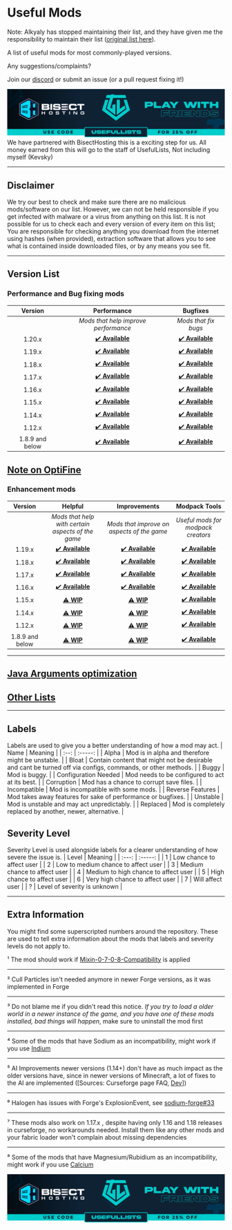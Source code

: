 # Useful Mods

Note: Alkyaly has stopped maintaining their list, and they have given me the responsibility to maintain their list ([original list here](https://gist.github.com/alkyaly/02830c560d15256855bc529e1e232e88)).

A list of useful mods for most commonly-played versions.

Any suggestions/complaints?

Join our [discord](https://discord.gg/8nzHYhVUQS) or submit an issue (or a pull request fixing it!)

[![Bisect Hosting Image](https://raw.githubusercontent.com/TheUsefulLists/assets/main/Images/Promo.png)](https://bisecthosting.com/UsefulLists)
We have partnered with BisectHosting this is a exciting step for us. All money earned from this will go to the staff of UsefulLists, Not including myself (Kevsky)
___

## Disclaimer

We try our best to check and make sure there are no malicious mods/software on our list. However, we can not be held responsible if you get infected with malware or a virus from anything on this list. It is not possible for us to check each and every version of every item on this list;
You are responsible for checking anything you download from the internet using hashes (when provided), extraction software that allows you to see what is contained inside downloaded files, or by any means you see fit.
___

## Version List

### Performance and Bug fixing mods

| Version | Performance | Bugfixes |
| :-: | :-: | :-: |
| | *Mods that help improve performance* | *Mods that fix bugs* |
| 1.20.x | [✔️ **Available**](performance/performance_120.md) | [✔️ **Available**](bugfixes/bugfixes_120.md) |
| 1.19.x | [✔️ **Available**](performance/performance_119.md) | [✔️ **Available**](bugfixes/bugfixes_119.md) |
| 1.18.x | [✔️ **Available**](performance/performance_118.md) | [✔️ **Available**](bugfixes/bugfixes_118.md) |
| 1.17.x | [✔️ **Available**](performance/performance_117.md) | [✔️ **Available**](bugfixes/bugfixes_117.md) |
| 1.16.x | [✔️ **Available**](performance/performance_116.md) | [✔️ **Available**](bugfixes/bugfixes_116.md) |
| 1.15.x | [✔️ **Available**](performance/performance_115.md) | [✔️ **Available**](bugfixes/bugfixes_115.md) |
| 1.14.x | [✔️ **Available**](performance/performance_114.md) | [✔️ **Available**](bugfixes/bugfixes_114.md) |
| 1.12.x | [✔️ **Available**](performance/performance_112.md) | [✔️ **Available**](bugfixes/bugfixes_112.md) |
| 1.8.9 and below | [✔️ **Available**](performance/performance_old.md) | [✔️ **Available**](bugfixes/bugfixes_old.md) |

## [Note on OptiFine](performance/Note%20on%20OptiFine.md)

### Enhancement mods

| Version | Helpful | Improvements | Modpack Tools |
| :-: | :-: | :-: | :-: |
| | *Mods that help with certain aspects of the game* | *Mods that improve on aspects of the game* | *Useful mods for modpack creators* |
| 1.19.x | [✔️ **Available**](enhancements/helpful/helpful_119.md) | [✔️ **Available**](enhancements/improvements/improvements_119.md) | [✔️ **Available**](modpacktools/modpacktools_119.md) |
| 1.18.x | [✔️ **Available**](enhancements/helpful/helpful_118.md) | [✔️ **Available**](enhancements/improvements/improvements_118.md) | [✔️ **Available**](modpacktools/modpacktools_118.md) |
| 1.17.x | [✔️ **Available**](enhancements/helpful/helpful_117.md) | [✔️ **Available**](enhancements/improvements/Improvementsl117.md) | [✔️ **Available**](modpacktools/modpacktools_117.md) |
| 1.16.x | [✔️ **Available**](enhancements/helpful/helpful_116.md) | [✔️ **Available**](enhancements/improvements/improvements_116.md) | [✔️ **Available**](modpacktools/modpacktools_116.md) |
| 1.15.x | [⚠️ **WIP**](enhancements/helpful/helpful_115.md) | [⚠️ **WIP**](enhancements/improvements/improvements_115.md) | [✔️ **Available**](modpacktools/modpacktools_115.md) |
| 1.14.x | [⚠️ **WIP**](enhancements/helpful/helpful_114.md) | [⚠️ **WIP**](enhancements/improvements/improvements_114.md) | [✔️ **Available**](modpacktools/modpacktools_114.md) |
| 1.12.x | [⚠️ **WIP**](enhancements/helpful/helpful_112.md) | [⚠️ **WIP**](enhancements/improvements/improvements_112.md) | [✔️ **Available**](modpacktools/modpacktools_112.md) |
| 1.8.9 and below | [⚠️ **WIP**](enhancements/helpful/helpful_old.md) | [⚠️ **WIP**](enhancements/improvements/improvements_old.md) | [✔️ **Available**](modpacktools/modpacktools_old.md) |
___

## [Java Arguments optimization](JavaArgumentsOptimization.md)

## [Other Lists](lists.md)

___

## Labels

Labels are used to give you a better understanding of how a mod may act.
| Name | Meaning |
| :--: | :-----: |
| Alpha | Mod is in alpha and therefore might be unstable. |
| Bloat | Contain content that might not be desirable and cant be turned off via configs, commands, or other methods. |
| Buggy | Mod is buggy. |
| Configuration Needed | Mod needs to be configured to act at its best. |
| Corruption | Mod has a chance to corrupt save files. |
| Incompatible | Mod is incompatible with some mods. |
| Reverse Features | Mod takes away features for sake of performance or bugfixes. |
| Unstable | Mod is unstable and may act unpredictably. |
| Replaced | Mod is completely replaced by another, newer, alternative. |

## Severity Level

Severity Level is used alongside labels for a clearer understanding of how severe the issue is.
| Level | Meaning |
| :---: | :-----: |
| 1 | Low chance to affect user |
| 2 | Low to medium chance to affect user |
| 3 | Medium chance to affect user |
| 4 | Medium to high chance to affect user |
| 5 | High chance to affect user |
| 6 | Very high chance to affect user |
| 7 | Will affect user |
| ? | Level of severity is unknown |
___

## Extra Information

You might find some superscripted numbers around the repository. These are used to tell extra information about the mods that labels and severity levels do not apply to.

¹ The mod should work if [Mixin-0-7-0-8-Compatibility](https://www.curseforge.com/minecraft/mc-mods/mixin-0-7-0-8-compatibility) is applied
___
² Cull Particles isn't needed anymore in newer Forge versions, as it was implemented in Forge
___
³ Do not blame me if you didn't read this notice. *If you try to load a older world in a newer instance of the game, and you have one of these mods installed, bad things will happen*, make sure to uninstall the mod first
___
⁴ Some of the mods that have Sodium as an incompatibility, might work if you use [Indium](https://modrinth.com/mod/indium)
___
⁵ AI Improvements newer versions (1.14+) don't have as much impact as the older versions have, since in newer versions of Minecraft, a lot of fixes to the AI are implemented ([Sources: Curseforge page FAQ, [Dev](https://media.discordapp.net/attachments/254806806516203520/831525756143534150/unknown.png)])
___
⁶ Halogen has issues with Forge's ExplosionEvent, see [sodium-forge#33](https://github.com/spoorn/sodium-forge/issues/33)
___
⁷ These mods also work on 1.17.x , despite having only 1.16 and 1.18 releases in curseforge, no workarounds needed. Install them like any other mods and your fabric loader won't complain about missing dependencies
___
⁸ Some of the mods that have Magnesium/Rubidium as an incompatibility, might work if you use [Calcium](https://www.curseforge.com/minecraft/mc-mods/calcium)

[![Bisect Hosting Image](https://raw.githubusercontent.com/TheUsefulLists/assets/main/Images/Promo.png)](https://bisecthosting.com/UsefulLists)
